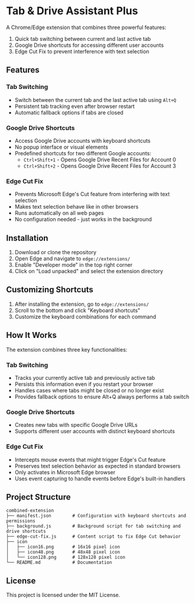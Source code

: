 # Tab & Drive Assistant Plus

A Chrome/Edge extension that combines three powerful features:
1. Quick tab switching between current and last active tab
2. Google Drive shortcuts for accessing different user accounts
3. Edge Cut Fix to prevent interference with text selection

## Features

### Tab Switching
- Switch between the current tab and the last active tab using `Alt+Q`
- Persistent tab tracking even after browser restart
- Automatic fallback options if tabs are closed

### Google Drive Shortcuts
- Access Google Drive accounts with keyboard shortcuts
- No popup interface or visual elements
- Predefined shortcuts for two different Google accounts:
  - `Ctrl+Shift+1` - Opens Google Drive Recent Files for Account 0
  - `Ctrl+Shift+2` - Opens Google Drive Recent Files for Account 3

### Edge Cut Fix
- Prevents Microsoft Edge's Cut feature from interfering with text selection
- Makes text selection behave like in other browsers
- Runs automatically on all web pages
- No configuration needed - just works in the background

## Installation

1. Download or clone the repository
2. Open Edge and navigate to `edge://extensions/`
3. Enable "Developer mode" in the top right corner
4. Click on "Load unpacked" and select the extension directory

## Customizing Shortcuts

1. After installing the extension, go to `edge://extensions/`
2. Scroll to the bottom and click "Keyboard shortcuts"
3. Customize the keyboard combinations for each command

## How It Works

The extension combines three key functionalities:

### Tab Switching
- Tracks your currently active tab and previously active tab
- Persists this information even if you restart your browser
- Handles cases where tabs might be closed or no longer exist
- Provides fallback options to ensure Alt+Q always performs a tab switch

### Google Drive Shortcuts
- Creates new tabs with specific Google Drive URLs
- Supports different user accounts with distinct keyboard shortcuts

### Edge Cut Fix
- Intercepts mouse events that might trigger Edge's Cut feature
- Preserves text selection behavior as expected in standard browsers
- Only activates in Microsoft Edge browser
- Uses event capturing to handle events before Edge's built-in handlers

## Project Structure

```
combined-extension
├── manifest.json        # Configuration with keyboard shortcuts and permissions
├── background.js        # Background script for tab switching and drive shortcuts
├── edge-cut-fix.js      # Content script to fix Edge Cut behavior
├── icon
│   ├── icon16.png       # 16x16 pixel icon
│   ├── icon48.png       # 48x48 pixel icon
│   └── icon128.png      # 128x128 pixel icon
└── README.md            # Documentation
```

## License

This project is licensed under the MIT License.
